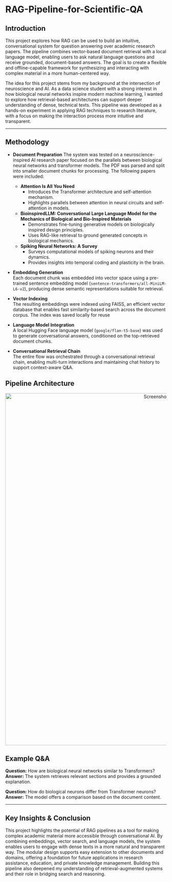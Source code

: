 # RAG-Pipeline-for-Scientific-QA

## Introduction

This project explores how RAG can be used to build an intuitive, conversational system for question answering over academic research papers. The pipeline combines vector-based document retrieval with a local language model, enabling users to ask natural language questions and receive grounded, document-based answers. The goal is to create a flexible and offline-capable framework for synthesizing and interacting with complex material in a more human-centered way.

The idea for this project stems from my background at the intersection of neuroscience and AI. As a data science student with a strong interest in how biological neural networks inspire modern machine learning, I wanted to explore how retrieval-based architectures can support deeper understanding of dense, technical texts. This pipeline was developed as a hands-on experiment in applying RAG techniques to research literature, with a focus on making the interaction process more intuitive and transparent.

---

## Methodology

- **Document Preparation**
  The system was tested on a neuroscience-inspired AI research paper focused on the parallels between biological neural networks and transformer models. The PDF was parsed and split into smaller document chunks for processing. The following papers were included:
    * **Attention Is All You Need**
        * Introduces the Transformer architecture and self-attention mechanism.
        * Highlights parallels between attention in neural circuits and self-attention in models.
    * **BioinspiredLLM: Conversational Large Language Model for the Mechanics of Biological and Bio-Inspired Materials**
        * Demonstrates fine-tuning generative models on biologically inspired design principles.
        * Uses RAG-like retrieval to ground generated concepts in biological mechanics.
    * **Spiking Neural Networks: A Survey**
        * Surveys computational models of spiking neurons and their dynamics.
        * Provides insights into temporal coding and plasticity in the brain.


- **Embedding Generation**  
  Each document chunk was embedded into vector space using a pre-trained sentence embedding model (`sentence-transformers/all-MiniLM-L6-v2`), producing dense semantic representations suitable for retrieval.

- **Vector Indexing**  
  The resulting embeddings were indexed using FAISS, an efficient vector database that enables fast similarity-based search across the document corpus. The index was saved locally for reuse

- **Language Model Integration**  
  A local Hugging Face language model (`google/flan-t5-base`) was used to generate conversational answers, conditioned on the top-retrieved document chunks.

- **Conversational Retrieval Chain**  
  The entire flow was orchestrated through a conversational retrieval chain, enabling multi-turn interactions and maintaining chat history to support context-aware Q&A.


## Pipeline Architecture

<p align="center">
  <img width="1100" alt="Screenshot 2025-05-30 at 1 09 01 PM" src="https://github.com/user-attachments/assets/625cf34d-4af7-4b2c-bf69-2968db1bab45" />
</p>


## Example Q&A

**Question:** How are biological neural networks similar to Transformers?  
**Answer:** The system retrieves relevant sections and provides a grounded explanation.

**Question:** How do biological neurons differ from Transformer neurons?  
**Answer:** The model offers a comparison based on the document content.

---

## Key Insights & Conclusion

This project highlights the potential of RAG pipelines as a tool for making complex academic material more accessible through conversational AI. By combining embeddings, vector search, and language models, the system enables users to engage with dense texts in a more natural and transparent way. The modular design supports easy extension to other documents and domains, offering a foundation for future applications in research assistance, education, and private knowledge management. Building this pipeline also deepened my understanding of retrieval-augmented systems and their role in bridging search and reasoning.
